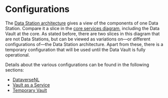 Configurations
==============

The [Data Station architecture](./datastation.md) gives a view of the components of one Data Station. Compare it a slice
in the [core services diagram](./core-services.md), including the Data Vault at the core. As stated before, there are
two slices in this diagram that are not Data Stations, but can be viewed as variations on&mdash;or different
configurations of&mdash;the Data Station architecture. Apart from these, there is a temporary configuration that will 
be used until the Data Vault is fully operational.

Details about the various configurations can be found in the following sections:

* [DataverseNL](./dataversenl.md)
* [Vault as a Service](./vaas.md)
* [Temporary Vault](./temporary-vault-config.md)
